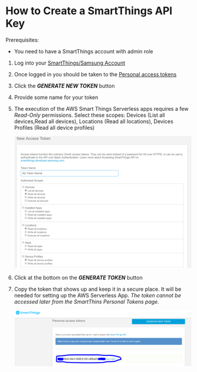 # How to Create a SmartThings API Key

Prerequisites:

- You need to have a SmartThings account with admin role

1. Log into your [SmartThings/Samsung Account](https://account.smartthings.com/login)
2. Once logged in you should be taken to the [Personal access tokens](#https://account.smartthings.com/tokens)
3. Click the _**GENERATE NEW TOKEN**_ button
4. Provide some name for your token
5. The execution of the AWS Smart Things Serverless apps requires a few _Read-Only_ permissions. Select these scopes:
Devices (List all devices,Read all devices), Locations (Read all locations), Devices Profiles (Read all device profiles)

    ![smart things tokens](images/smart_things_tokens.PNG)

6. Click at the bottom on the **_GENERATE TOKEN_** button
7. Copy the token that shows up and keep it in a secure place. It will be needed for setting up the AWS Serverless App. 
_The token cannot be accessed later from the SmartThins Personal Tokens page._

    ![generated token](images/smart_things_generated_token.PNG)


